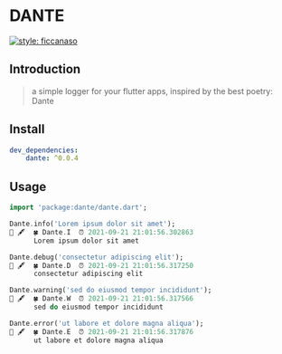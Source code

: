 # DANTE

[![style: ficcanaso](https://img.shields.io/badge/style-ficcanaso-yellow)](https://github.com/dbbd59/ficcanaso)

## Introduction

> a simple logger for your flutter apps, inspired by the best poetry: Dante

## Install

```yaml
dev_dependencies:
    dante: ^0.0.4
```

## Usage

```dart
import 'package:dante/dante.dart';

Dante.info('Lorem ipsum dolor sit amet');
📜 🖋  🍀 Dante.I  ⏰ 2021-09-21 21:01:56.302863
      Lorem ipsum dolor sit amet

Dante.debug('consectetur adipiscing elit');
📜 🖋  🍀 Dante.D  ⏰ 2021-09-21 21:01:56.317250
      consectetur adipiscing elit

Dante.warning('sed do eiusmod tempor incididunt');
📜 🖋  🍀 Dante.W  ⏰ 2021-09-21 21:01:56.317566
      sed do eiusmod tempor incididunt

Dante.error('ut labore et dolore magna aliqua');
📜 🖋  🍀 Dante.E  ⏰ 2021-09-21 21:01:56.317876
      ut labore et dolore magna aliqua
```
